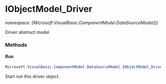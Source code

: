 ﻿# IObjectModel_Driver
_namespace: [Microsoft.VisualBasic.ComponentModel.DataSourceModel](<a href="#" onClick="load('/docs/Microsoft.VisualBasic.ComponentModel.DataSourceModel/index.md')"></a>)_

Driver abstract model



### Methods

#### Run
```csharp
Microsoft.VisualBasic.ComponentModel.DataSourceModel.IObjectModel_Driver.Run
```
Start run this driver object.


